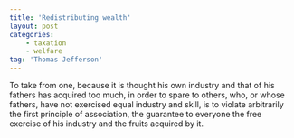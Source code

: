 ```yaml
---
title: 'Redistributing wealth'
layout: post
categories:
    - taxation
    - welfare
tag: 'Thomas Jefferson'
---
```


To take from one, because it is thought his own industry and that of his fathers has acquired too much, in order to spare to others, who, or whose fathers, have not exercised equal industry and skill, is to violate arbitrarily the first principle of association, the guarantee to everyone the free exercise of his industry and the fruits acquired by it.